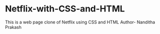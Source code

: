 # Netflix-with-CSS-and-HTML
This is a web page clone of Netflix using CSS and HTML
Author- Nanditha Prakash

